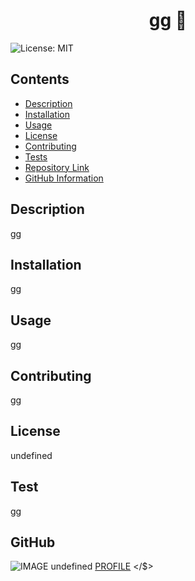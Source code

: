 
<h1 align="center">gg 👋</h1>

![License: MIT](https://img.shields.io/badge/License-MIT-yellow.svg) 

## Contents 
- [Description](#description)
- [Installation](#installation)
- [Usage](#usage)
- [License](#license)
- [Contributing](#contributing)
- [Tests](#tests)
- [Repository Link](#repository)
- [GitHub Information](#github)

## Description 

gg
 
## Installation 

gg

## Usage 

gg

## Contributing

gg

## License 

undefined

## Test 

gg

## GitHub 

![IMAGE](undefined)
undefined
[PROFILE](undefined)
<null></$>


